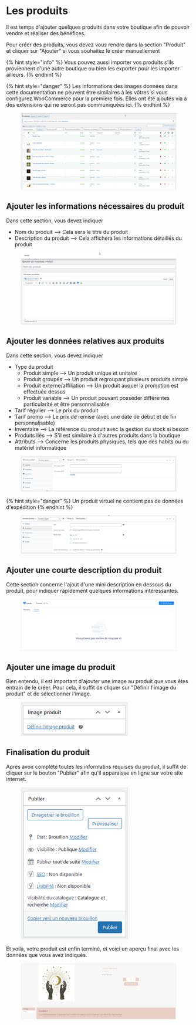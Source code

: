 # Les produits

Il est temps d'ajouter quelques produits dans votre boutique afin de pouvoir vendre et réaliser des bénéfices.

Pour créer des produits, vous devez vous rendre dans la section "Produit" et cliquer sur "Ajouter" si vous souhaitez le créer manuellement

{% hint style="info" %}
Vous pouvez aussi importer vos produits s'ils proviennent d'une autre boutique ou bien les exporter pour les importer ailleurs.
{% endhint %}

{% hint style="danger" %}
Les informations des images données dans cette documentation ne peuvent être similaires à les vôtres si vous configurez WooCommerce pour la première fois. Elles ont été ajoutés via à des extensions qui ne seront pas communiquées ici.
{% endhint %}

<figure><img src="../.gitbook/assets/image (18).png" alt=""><figcaption></figcaption></figure>

## Ajouter les informations nécessaires du produit

Dans cette section, vous devez indiquer

* Nom du produit --> Cela sera le titre du produit
* Description du produit --> Cela affichera les informations détaillés du produit

<figure><img src="../.gitbook/assets/image (6).png" alt=""><figcaption></figcaption></figure>

## Ajouter les données relatives aux produits

Dans cette section, vous devez indiquer

* Type du produit
  * Produit simple --> Un produit unique et unitaire
  * Produit groupés --> Un produit regroupant plusieurs produits simple
  * Produit externe/affiliation --> Un produit auquel la promotion est effectuée dessus
  * Produit variable --> Un produit pouvant posséder différentes particularité et être personnalisable
* Tarif régulier --> Le prix du produit
* Tarif promo --> Le prix de remise (avec une date de début et de fin personnalisable)
* Inventaire --> La référence du produit avec la gestion du stock si besoin
* Produits liés --> S'il est similaire à d'autres produits dans la boutique
* Attributs --> Concerne les produits physiques, tels que des habits ou du matériel informatique

<figure><img src="../.gitbook/assets/image (14).png" alt=""><figcaption></figcaption></figure>

{% hint style="danger" %}
Un produit virtuel ne contient pas de données d'expédition
{% endhint %}

<figure><img src="../.gitbook/assets/image (12).png" alt=""><figcaption></figcaption></figure>

## Ajouter une courte description du produit

Cette section concerne l'ajout d'une mini description en dessous du produit, pour indiquer rapidement quelques informations intéressantes.

<figure><img src="../.gitbook/assets/image (9).png" alt=""><figcaption></figcaption></figure>

## Ajouter une image du produit

Bien entendu, il est important d'ajouter une image au produit que vous êtes entrain de le créer. Pour cela, il suffit de cliquer sur "Définir l'image du produit" et de sélectionner l'image.

<figure><img src="../.gitbook/assets/image (8).png" alt=""><figcaption></figcaption></figure>

## Finalisation du produit

Après avoir complété toutes les informatins requises du produit, il suffit de cliquer sur le bouton "Publier" afin qu'il apparaisse en ligne sur votre site internet.

<figure><img src="../.gitbook/assets/image (4).png" alt=""><figcaption></figcaption></figure>

Et voilà, votre produit est enfin terminé, et voici un aperçu final avec les données que vous avez indiqués.

<figure><img src="../.gitbook/assets/image (10).png" alt=""><figcaption></figcaption></figure>
